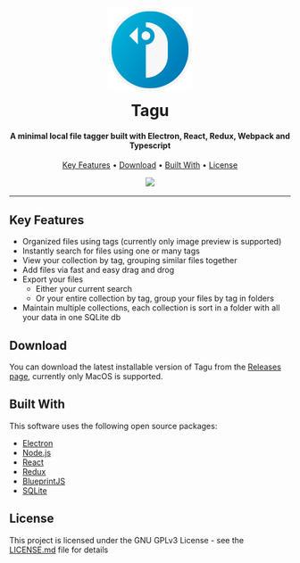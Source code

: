 <h1 align="center">
  <br>
  <img src="./res/icon/tagu.png" alt="Tagu" width="150">
  <p style="margin: 10px; padding: 0px;">Tagu</p>
</h1>

<h4 align="center">A minimal local file tagger built with Electron, React, Redux, Webpack and Typescript</h4>

<p align="center">
  <a href="#key-features">Key Features</a> •
  <a href="#download">Download</a> •
  <a href="#built-with">Built With</a> •
  <a href="#license">License</a>
</p>

<div align="center">
  <img src="./res/readme/preview.gif">
</div>

---

## Key Features

* Organized files using tags (currently only image preview is supported)
* Instantly search for files using one or many tags
* View your collection by tag, grouping similar files together
* Add files via fast and easy drag and drog
* Export your files
  - Either your current search
  - Or your entire collection by tag, group your files by tag in folders
* Maintain multiple collections, each collection is sort in a folder with all your data in one SQLite db

## Download

You can download the latest installable version of Tagu from the [Releases page](https://github.com/menushka/tagu/releases/), currently only MacOS is supported.

## Built With

This software uses the following open source packages:

- [Electron](https://www.electronjs.org/)
- [Node.js](https://nodejs.org/en/)
- [React](https://reactjs.org/)
- [Redux](https://redux.js.org/)
- [BlueprintJS](https://blueprintjs.com/)
- [SQLite](https://www.sqlite.org/index.html)

## License

This project is licensed under the GNU GPLv3 License - see the [LICENSE.md](LICENSE.md) file for details

